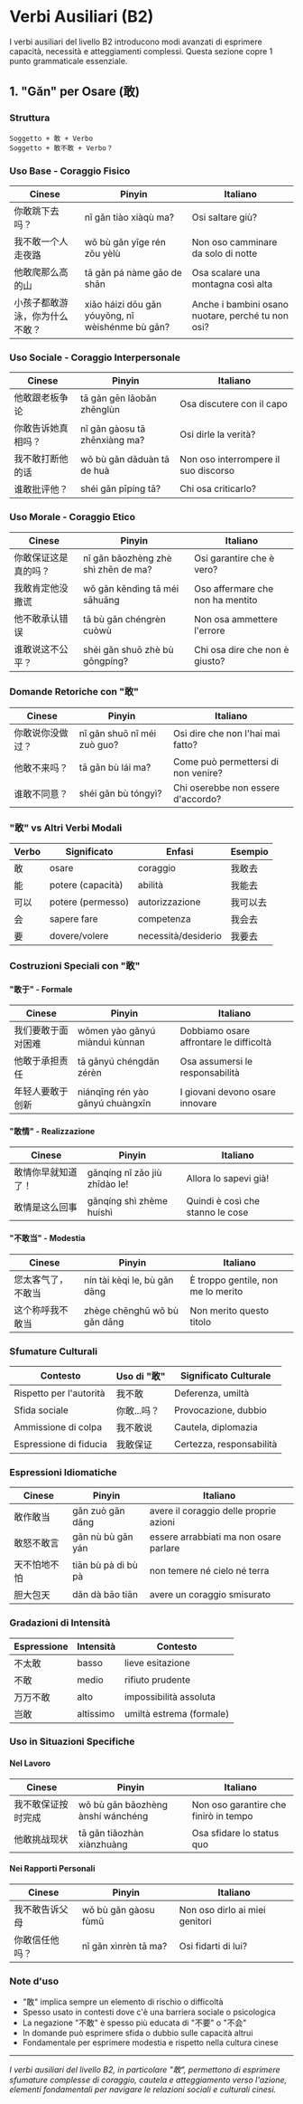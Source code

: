 # Verbi Ausiliari (B2)

I verbi ausiliari del livello B2 introducono modi avanzati di esprimere capacità, necessità e atteggiamenti complessi. Questa sezione copre 1 punto grammaticale essenziale.

## 1. "Gǎn" per Osare (敢)

### Struttura

```text
Soggetto + 敢 + Verbo
Soggetto + 敢不敢 + Verbo？
```

### Uso Base - Coraggio Fisico

| Cinese | Pinyin | Italiano |
| -------- | -------- | ---------- |
| 你敢跳下去吗？ | nǐ gǎn tiào xiàqù ma? | Osi saltare giù? |
| 我不敢一个人走夜路 | wǒ bù gǎn yīge rén zǒu yèlù | Non oso camminare da solo di notte |
| 他敢爬那么高的山 | tā gǎn pá nàme gāo de shān | Osa scalare una montagna così alta |
| 小孩子都敢游泳，你为什么不敢？ | xiǎo háizi dōu gǎn yóuyǒng, nǐ wèishénme bù gǎn? | Anche i bambini osano nuotare, perché tu non osi? |

### Uso Sociale - Coraggio Interpersonale

| Cinese | Pinyin | Italiano |
| -------- | -------- | ---------- |
| 他敢跟老板争论 | tā gǎn gēn lǎobǎn zhēnglùn | Osa discutere con il capo |
| 你敢告诉她真相吗？ | nǐ gǎn gàosu tā zhēnxiàng ma? | Osi dirle la verità? |
| 我不敢打断他的话 | wǒ bù gǎn dǎduàn tā de huà | Non oso interrompere il suo discorso |
| 谁敢批评他？ | shéi gǎn pīpíng tā? | Chi osa criticarlo? |

### Uso Morale - Coraggio Etico

| Cinese | Pinyin | Italiano |
| -------- | -------- | ---------- |
| 你敢保证这是真的吗？ | nǐ gǎn bǎozhèng zhè shì zhēn de ma? | Osi garantire che è vero? |
| 我敢肯定他没撒谎 | wǒ gǎn kěndìng tā méi sāhuǎng | Oso affermare che non ha mentito |
| 他不敢承认错误 | tā bù gǎn chéngrèn cuòwù | Non osa ammettere l'errore |
| 谁敢说这不公平？ | shéi gǎn shuō zhè bù gōngpíng? | Chi osa dire che non è giusto? |

### Domande Retoriche con "敢"

| Cinese | Pinyin | Italiano |
| -------- | -------- | ---------- |
| 你敢说你没做过？ | nǐ gǎn shuō nǐ méi zuò guo? | Osi dire che non l'hai mai fatto? |
| 他敢不来吗？ | tā gǎn bù lái ma? | Come può permettersi di non venire? |
| 谁敢不同意？ | shéi gǎn bù tóngyì? | Chi oserebbe non essere d'accordo? |

### "敢" vs Altri Verbi Modali

| Verbo | Significato | Enfasi | Esempio |
| ------- | ------------ | -------- | --------- |
| 敢 | osare | coraggio | 我敢去 |
| 能 | potere (capacità) | abilità | 我能去 |
| 可以 | potere (permesso) | autorizzazione | 我可以去 |
| 会 | sapere fare | competenza | 我会去 |
| 要 | dovere/volere | necessità/desiderio | 我要去 |

### Costruzioni Speciali con "敢"

#### "敢于" - Formale

| Cinese | Pinyin | Italiano |
| -------- | -------- | ---------- |
| 我们要敢于面对困难 | wǒmen yào gǎnyú miànduì kùnnan | Dobbiamo osare affrontare le difficoltà |
| 他敢于承担责任 | tā gǎnyú chéngdān zérèn | Osa assumersi le responsabilità |
| 年轻人要敢于创新 | niánqīng rén yào gǎnyú chuàngxīn | I giovani devono osare innovare |

#### "敢情" - Realizzazione

| Cinese | Pinyin | Italiano |
| -------- | -------- | ---------- |
| 敢情你早就知道了！ | gǎnqíng nǐ zǎo jiù zhīdào le! | Allora lo sapevi già! |
| 敢情是这么回事 | gǎnqíng shì zhème huíshì | Quindi è così che stanno le cose |

#### "不敢当" - Modestia

| Cinese | Pinyin | Italiano |
| -------- | -------- | ---------- |
| 您太客气了，不敢当 | nín tài kèqi le, bù gǎn dāng | È troppo gentile, non me lo merito |
| 这个称呼我不敢当 | zhège chēnghū wǒ bù gǎn dāng | Non merito questo titolo |

### Sfumature Culturali

| Contesto | Uso di "敢" | Significato Culturale |
| ---------- | ----------- | ------------------- |
| Rispetto per l'autorità | 我不敢 | Deferenza, umiltà |
| Sfida sociale | 你敢...吗？ | Provocazione, dubbio |
| Ammissione di colpa | 我不敢说 | Cautela, diplomazia |
| Espressione di fiducia | 我敢保证 | Certezza, responsabilità |

### Espressioni Idiomatiche

| Cinese | Pinyin | Italiano |
| -------- | -------- | ---------- |
| 敢作敢当 | gǎn zuò gǎn dāng | avere il coraggio delle proprie azioni |
| 敢怒不敢言 | gǎn nù bù gǎn yán | essere arrabbiati ma non osare parlare |
| 天不怕地不怕 | tiān bù pà dì bù pà | non temere né cielo né terra |
| 胆大包天 | dǎn dà bāo tiān | avere un coraggio smisurato |

### Gradazioni di Intensità

| Espressione | Intensità | Contesto |
| ------------ | ----------- | ---------- |
| 不太敢 | basso | lieve esitazione |
| 不敢 | medio | rifiuto prudente |
| 万万不敢 | alto | impossibilità assoluta |
| 岂敢 | altissimo | umiltà estrema (formale) |

### Uso in Situazioni Specifiche

#### Nel Lavoro

| Cinese | Pinyin | Italiano |
| -------- | -------- | ---------- |
| 我不敢保证按时完成 | wǒ bù gǎn bǎozhèng ànshí wánchéng | Non oso garantire che finirò in tempo |
| 他敢挑战现状 | tā gǎn tiǎozhàn xiànzhuàng | Osa sfidare lo status quo |

#### Nei Rapporti Personali

| Cinese | Pinyin | Italiano |
| -------- | -------- | ---------- |
| 我不敢告诉父母 | wǒ bù gǎn gàosu fùmǔ | Non oso dirlo ai miei genitori |
| 你敢信任他吗？ | nǐ gǎn xìnrèn tā ma? | Osi fidarti di lui? |

### Note d'uso

- "敢" implica sempre un elemento di rischio o difficoltà
- Spesso usato in contesti dove c'è una barriera sociale o psicologica
- La negazione "不敢" è spesso più educata di "不要" o "不会"
- In domande può esprimere sfida o dubbio sulle capacità altrui
- Fondamentale per esprimere modestia e rispetto nella cultura cinese

---

*I verbi ausiliari del livello B2, in particolare "敢", permettono di esprimere sfumature complesse di coraggio, cautela e atteggiamento verso l'azione, elementi fondamentali per navigare le relazioni sociali e culturali cinesi.*

